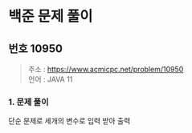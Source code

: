백준 문제 풀이
=============
번호 10950
---------

> 주소 : https://www.acmicpc.net/problem/10950 <br>
> 언어 : JAVA 11

### 1. 문제 풀이

단순 문제로 세개의 변수로 입력 받아 출력



